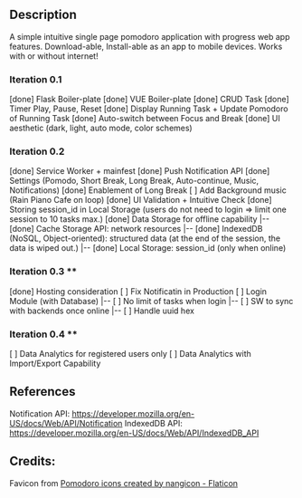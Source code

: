 ## Description
A simple intuitive single page pomodoro application with progress web app features. 
Download-able, Install-able as an app to mobile devices. Works with or without internet!

###  Iteration 0.1 
[done] Flask Boiler-plate
[done] VUE Boiler-plate
[done] CRUD Task
[done] Timer Play, Pause, Reset
[done] Display Running Task + Update Pomodoro of Running Task 
[done] Auto-switch between Focus and Break 
[done] UI aesthetic (dark, light, auto mode, color schemes)

### Iteration 0.2 
[done] Service Worker + mainfest
[done] Push Notification API
[done] Settings (Pomodo, Short Break, Long Break, Auto-continue, Music, Notifications) 
[done] Enablement of Long Break
[ ] Add Background music (Rain Piano Cafe on loop)
[done] UI Validation + Intuitive Check
[done] Storing session_id in Local Storage (users do not need to login => limit one session to 10 tasks max.)
[done] Data Storage for offline capability 
    |-- [done] Cache Storage API: network resources 
    |-- [done] IndexedDB (NoSQL, Object-oriented): structured data (at the end of the session, the data is wiped out.)
    |-- [done] Local Storage: session_id (only when online)

### Iteration 0.3 ** 
[done] Hosting consideration 
[ ] Fix Notificatin in Production 
[ ] Login Module (with Database)
 |-- [ ] No limit of tasks when login
 |-- [ ] SW to sync with backends once online 
 |-- [ ] Handle uuid hex 
 
### Iteration 0.4 **
[ ] Data Analytics for registered users only
[ ] Data Analytics with Import/Export Capability 


## References
Notification API: https://developer.mozilla.org/en-US/docs/Web/API/Notification
IndexedDB API: https://developer.mozilla.org/en-US/docs/Web/API/IndexedDB_API

## Credits:
Favicon from <a href="https://www.flaticon.com/free-icons/pomodoro" title="pomodoro icons">Pomodoro icons created by nangicon - Flaticon</a>
